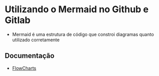 # Utilizando o Mermaid no Github e Gitlab

* Mermaid é uma estrutura de código que constroi diagramas quanto utilizado corretamente

## Documentação

* [FlowCharts](https://github.com/F4NT0/Mermaid_Example/tree/main/FlowCharts)

